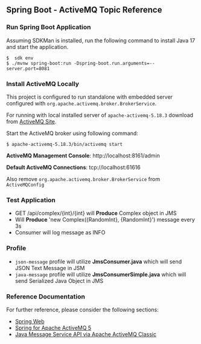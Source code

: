 ## Spring Boot - ActiveMQ Topic Reference




### Run Spring Boot Application
Assuming SDKMan is installed, run the following command to install Java 17 and start the application.
```shell
$  sdk env
$ ./mvnw spring-boot:run -Dspring-boot.run.arguments=--server.port=8081
```

### Install ActiveMQ Locally
This project is configured to run standalone with embedded server configured with `org.apache.activemq.broker.BrokerService`.

For running with local installed server of
`apache-activemq-5.18.3` download from [ActiveMQ Site](https://activemq.apache.org/components/classic/download/).

Start the ActiveMQ broker using following command:
```shell
$ apache-activemq-5.18.3/bin/activemq start
```

**ActiveMQ Management Console**: http://localhost:8161/admin

**Default ActiveMQ Connections**: tcp://localhost:61616

Also remove `org.apache.activemq.broker.BrokerService` from `ActiveMQConfig`

### Test Application

* GET /api/complex/{int}/{int} will **Produce** Complex object in JMS
* Will **Produce** 'new Complex({RandomInt}, {RandomInt}') message every 3s
* Consumer will log message as INFO  

### Profile

* `json-message` profile will utilize **JmsConsumer.java** which will send JSON Text Message in JSM
* `java-message` profile will utilize **JmsConsumerSimple.java** which will send Serialized Java Object in JMS

### Reference Documentation
For further reference, please consider the following sections:

* [Spring Web](https://docs.spring.io/spring-boot/docs/3.2.0/reference/htmlsingle/index.html#web)
* [Spring for Apache ActiveMQ 5](https://docs.spring.io/spring-boot/docs/3.2.0/reference/htmlsingle/index.html#messaging.jms.activemq)
* [Java Message Service API via Apache ActiveMQ Classic](https://spring.io/guides/gs/messaging-jms/)
